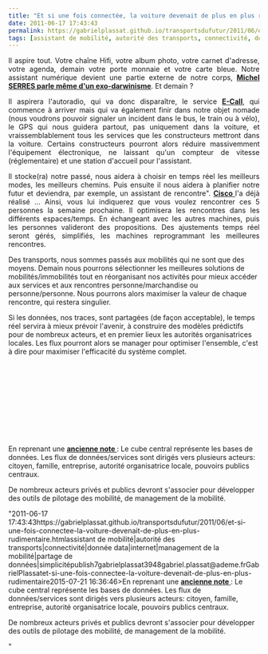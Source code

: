 ```yaml
---
title: "Et si une fois connectée, la voiture devenait de plus en plus rudimentaire ?"
date: 2011-06-17 17:43:43
permalink: https://gabrielplassat.github.io/transportsdufutur/2011/06/et-si-une-fois-connectee-la-voiture-devenait-de-plus-en-plus-rudimentaire.html
tags: [assistant de mobilité, autorité des transports, connectivité, donnée data, internet, management de la mobilité, partage de données, simplicité]
---
```


<p style="text-align: justify;">Il aspire tout. Votre chaîne Hifi, votre album photo, votre carnet d'adresse, votre agenda, demain votre porte monnaie et votre carte bleue. Notre assistant numérique devient une partie externe de notre corps, <strong><a href="https://gabrielplassat.github.io/transportsdufutur/2010/11/metanote-tdf-10-nous-etions-nous-sommes-et-nous-serons-des-cyborgs-lassistant-personnel-de-mobilite.html" target="_blank">Michel SERRES parle même d'un exo-darwinisme</a></strong>. Et demain ?</p> <p style="text-align: justify;">Il aspirera l'autoradio, qui va donc disparaître, le service <strong><a href="http://fr.wikipedia.org/wiki/ECall" target="_blank">E-Call</a></strong>, qui commence à arriver mais qui va également finir dans notre objet nomade (nous voudrons pouvoir signaler un incident dans le bus, le train ou à vélo), le GPS qui nous guidera partout, pas uniquement dans la voiture, et vraissemblablement tous les services que les constructeurs mettront dans la voiture. Certains constructeurs pourront alors réduire massivemment l'équipement électronique, ne laissant qu'un compteur de vitesse (réglementaire) et une station d'accueil pour l'assistant. </p>  <!--more-->   <p style="text-align: justify;">Il stocke(ra) notre passé, nous aidera à choisir en temps réel les meilleurs modes, les meilleurs chemins. Puis ensuite il nous aidera à planifier notre futur et deviendra, par exemple, un assistant de rencontre". <strong><a href="https://gabrielplassat.github.io/transportsdufutur/2011/04/personnal-travel-assistant-assistant-personnel-de-mobilite-seoul.html"" target=""_blank"">Cisco </a></strong>l'a déjà réalisé ... Ainsi, vous lui indiquerez que vous voulez rencontrer ces 5 personnes la semaine prochaine. Il optimisera les rencontres dans les différents espaces/temps. En échangeant avec les autres machines, puis les personnes valideront des propositions. Des ajustements temps réel seront gérés, simplifiés, les machines reprogrammant les meilleures rencontres.</p> <p style=""text-align: justify>Des transports, nous sommes passés aux mobilités qui ne sont que des moyens. Demain nous pourrons sélectionner les meilleures solutions de mobilités/immobilités tout en réorganisant nos activités pour mieux accéder aux services et aux rencontres personne/marchandise ou personne/personne. Nous pourrons alors maximiser la valeur de chaque rencontre, qui restera singulier.</p> <p style=""text-align: justify>Si les données, nos traces, sont partagées (de façon acceptable), le temps réel servira à mieux prévoir l'avenir, à construire des modèles prédictifs pour de nombreux acteurs, et en premier lieux les autorités organisatrices locales. Les flux pourront alors se manager pour optimiser l'ensemble, c'est à dire pour maximiser l'efficacité du système complet.</p> <p><iframe frameborder=""0"" height=""349"" src=""http://www.youtube.com/embed/bUyourDcWzw"" width=""560""></iframe></p> <p style=""text-align: justify>En reprenant une <strong><a href="https://gabrielplassat.github.io/transportsdufutur/2011/03/lapport-des-tic-dans-les-transports-vers-le-citoyen-mais-egalement-vers-lautorite.html"" target=""_blank"">ancienne note </a></strong>: Le cube central représente les bases de données. Les flux de données/services sont dirigés vers plusieurs acteurs: citoyen, famille, entreprise, autorité organisatrice locale, pouvoirs publics centraux.  <br /><a href="https://gabrielplassat.github.io/transportsdufutur/wp-content/uploads/sites/6/old/6a0120a66d2ad4970b014e5fb3b3af970c-pi.jpg"" style=""display: inline><img rel=""lightbox[]"" alt=""Mobil_BOX"" border=""0"" src=""/wp-content/uploads/sites/6/old/6a0120a66d2ad4970b014e5fb3b3af970c-800wi.jpg"" title=""Mobil_BOX"" /></a></p> <p style=""text-align: justify>De nombreux acteurs privés et publics devront s'associer pour développer des outils de pilotage des mobilité, de management de la mobilité.</p>"2011-06-17 17:43:43https://gabrielplassat.github.io/transportsdufutur/2011/06/et-si-une-fois-connectee-la-voiture-devenait-de-plus-en-plus-rudimentaire.htmlassistant de mobilité|autorité des transports|connectivité|donnée data|internet|management de la mobilité|partage de données|simplicitépublish7gabrielplassat3948gabriel.plassat@ademe.frGabrielPlassatet-si-une-fois-connectee-la-voiture-devenait-de-plus-en-plus-rudimentaire2015-07-21 16:36:46>En reprenant une <strong><a href="https://gabrielplassat.github.io/transportsdufutur/2011/03/lapport-des-tic-dans-les-transports-vers-le-citoyen-mais-egalement-vers-lautorite.html"" target=""_blank"">ancienne note </a></strong>: Le cube central représente les bases de données. Les flux de données/services sont dirigés vers plusieurs acteurs: citoyen, famille, entreprise, autorité organisatrice locale, pouvoirs publics centraux.  <br /><a href="https://gabrielplassat.github.io/transportsdufutur/wp-content/uploads/sites/6/old/6a0120a66d2ad4970b014e5fb3b3af970c-pi.jpg"" style=""display: inline><img rel=""lightbox[]"" alt=""Mobil_BOX"" border=""0"" src=""/wp-content/uploads/sites/6/old/6a0120a66d2ad4970b014e5fb3b3af970c-800wi.jpg"" title=""Mobil_BOX"" /></a></p> <p style=""text-align: justify>De nombreux acteurs privés et publics devront s'associer pour développer des outils de pilotage des mobilité, de management de la mobilité.</p>"
